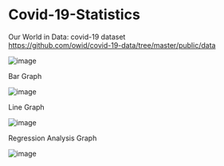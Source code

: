# Covid-19-Statistics
Our World in Data: covid-19 dataset  
https://github.com/owid/covid-19-data/tree/master/public/data  

![image](https://user-images.githubusercontent.com/122606885/212467058-a6eebc21-da2c-413f-b990-f42aa979c04a.png)  

Bar Graph  

![image](https://user-images.githubusercontent.com/122606885/212467636-a70fa50e-55f1-4295-b8c9-34075fc499b8.png)  

Line Graph  

![image](https://user-images.githubusercontent.com/122606885/212467653-afa3cc18-9759-475d-9d17-9ba564e23f41.png)  

Regression Analysis Graph  

![image](https://user-images.githubusercontent.com/122606885/212467672-83ca9daa-d5f2-4acf-8877-6c5ca779033f.png)




